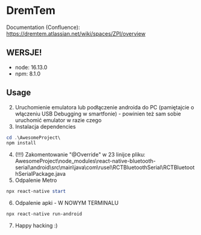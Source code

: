 # DremTem

Documentation (Confluence): https://dremtem.atlassian.net/wiki/spaces/ZPI/overview

## WERSJE!

- node: 16.13.0
- npm: 8.1.0

## Usage

2. Uruchomienie emulatora lub podłączenie androida do PC (pamiętajcie o włączeniu USB Debugging w smartfonie) - powinien też sam sobie uruchomić emulator w razie czego
3. Instalacja dependencies

```powershell
cd .\AwesomeProject\
npm install
```

4. (!!!) Zakomentowanie "@Override" w 23 linijce pliku: AwesomeProject\node_modules\react-native-bluetooth-serial\android\src\main\java\com\rusel\RCTBluetoothSerial\RCTBluetoothSerialPackage.java
5. Odpalenie Metro

```powershell
npx react-native start
```

6. Odpalenie apki - W NOWYM TERMINALU

```powershell
npx react-native run-android
```

7. Happy hacking :)
